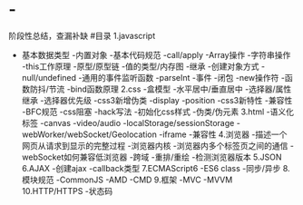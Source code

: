 # -
阶段性总结，查漏补缺
#目录
1.javascript
 - 基本数据类型
 -内置对象
 -基本代码规范
 -call/apply
 -Array操作
 -字符串操作
 -this工作原理
 -原型/原型链
 -值的类型/内存图
 -继承
 -创建对象方式
 -null/undefined
 -通用的事件监听函数
 -parseInt
 -事件
 -闭包
 -new操作符
 -函数防抖/节流
 -bind函数原理
2.css
 -盒模型
 -水平居中/垂直居中
 -选择器/属性继承
 -选择器优先级
 -css3新增伪类
 -display
 -position
 -css3新特性
 -兼容性
 -BFC规范
 -css阻塞
 -hack写法
 -初始化css样式
 -伪类/伪元素
3.html
 -语义化标签
 -canvas
 -video/audio
 -localStorage/sessionStorage
 -webWorker/webSocket/Geolocation
 -iframe
 -兼容性
4.浏览器
 -描述一个网页从请求到显示的完整过程
 -浏览器内核
 -浏览器内多个标签页之间的通信
 -webSocket如何兼容低浏览器
 -跨域
 -重排/重绘
 -检测浏览器版本
5.JSON
6.AJAX
 -创建ajax
 -callback类型
7.ECMAScript6
 -ES6 class
 -同步/异步
8.模块规范
 -CommonJS
 -AMD
 -CMD
9.框架
 -MVC
 -MVVM
10.HTTP/HTTPS
 -状态码

